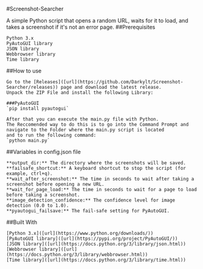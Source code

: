 #Screenshot-Searcher

A simple Python script that opens a random URL, waits for it to load, and takes a screenshot if it's not an error page.
##Prerequisites

    Python 3.x
    PyAutoGUI library
    JSON library
    Webbrowser library
    Time library

##How to use

    Go to the [Releases]([url](https://github.com/Darkylt/Screenshot-Searcher/releases)) page and download the latest release.
    Unpack the ZIP File and install the following Library:
    
    ###PyAutoGUI
    `pip install pyautogui`

    After that you can execute the main.py file with Python.
    The Reccomended way to do this is to go into the Command Prompt and navigate to the Folder where the main.py script is located
    and to run the following command:
    `python main.py`
    
##Variables in config.json file

    **output_dir:** The directory where the screenshots will be saved.
    **failsafe_shortcut:** A keyboard shortcut to stop the script (for example, ctrl+q).
    **wait_after_screenshot:** The time in seconds to wait after taking a screenshot before opening a new URL.
    **wait_for_page_load:** The time in seconds to wait for a page to load before taking a screenshot.
    **image_detection_confidence:** The confidence level for image detection (0.0 to 1.0).
    **pyautogui_failsave:** The fail-safe setting for PyAutoGUI.

##Built With

    [Python 3.x]([url](https://www.python.org/downloads/))
    [PyAutoGUI library]([url](https://pypi.org/project/PyAutoGUI/))
    [JSON library]([url](https://docs.python.org/3/library/json.html))
    [Webbrowser library]([url](https://docs.python.org/3/library/webbrowser.html))
    [Time library]([url](https://docs.python.org/3/library/time.html))
